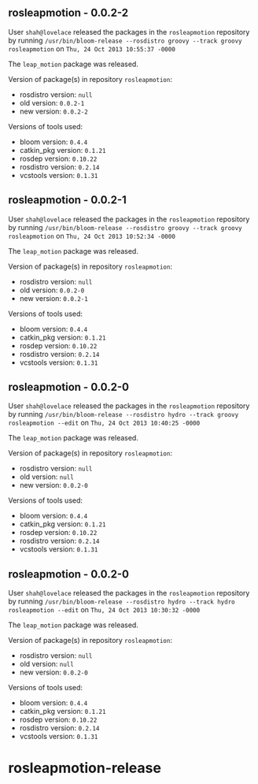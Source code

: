 ## rosleapmotion - 0.0.2-2

User `shah@lovelace` released the packages in the `rosleapmotion` repository by running `/usr/bin/bloom-release --rosdistro groovy --track groovy rosleapmotion` on `Thu, 24 Oct 2013 10:55:37 -0000`

The `leap_motion` package was released.

Version of package(s) in repository `rosleapmotion`:
- rosdistro version: `null`
- old version: `0.0.2-1`
- new version: `0.0.2-2`

Versions of tools used:
- bloom version: `0.4.4`
- catkin_pkg version: `0.1.21`
- rosdep version: `0.10.22`
- rosdistro version: `0.2.14`
- vcstools version: `0.1.31`


## rosleapmotion - 0.0.2-1

User `shah@lovelace` released the packages in the `rosleapmotion` repository by running `/usr/bin/bloom-release --rosdistro groovy --track groovy rosleapmotion` on `Thu, 24 Oct 2013 10:52:34 -0000`

The `leap_motion` package was released.

Version of package(s) in repository `rosleapmotion`:
- rosdistro version: `null`
- old version: `0.0.2-0`
- new version: `0.0.2-1`

Versions of tools used:
- bloom version: `0.4.4`
- catkin_pkg version: `0.1.21`
- rosdep version: `0.10.22`
- rosdistro version: `0.2.14`
- vcstools version: `0.1.31`


## rosleapmotion - 0.0.2-0

User `shah@lovelace` released the packages in the `rosleapmotion` repository by running `/usr/bin/bloom-release --rosdistro hydro --track groovy rosleapmotion --edit` on `Thu, 24 Oct 2013 10:40:25 -0000`

The `leap_motion` package was released.

Version of package(s) in repository `rosleapmotion`:
- rosdistro version: `null`
- old version: `null`
- new version: `0.0.2-0`

Versions of tools used:
- bloom version: `0.4.4`
- catkin_pkg version: `0.1.21`
- rosdep version: `0.10.22`
- rosdistro version: `0.2.14`
- vcstools version: `0.1.31`


## rosleapmotion - 0.0.2-0

User `shah@lovelace` released the packages in the `rosleapmotion` repository by running `/usr/bin/bloom-release --rosdistro hydro --track hydro rosleapmotion --edit` on `Thu, 24 Oct 2013 10:30:32 -0000`

The `leap_motion` package was released.

Version of package(s) in repository `rosleapmotion`:
- rosdistro version: `null`
- old version: `null`
- new version: `0.0.2-0`

Versions of tools used:
- bloom version: `0.4.4`
- catkin_pkg version: `0.1.21`
- rosdep version: `0.10.22`
- rosdistro version: `0.2.14`
- vcstools version: `0.1.31`


rosleapmotion-release
=====================
